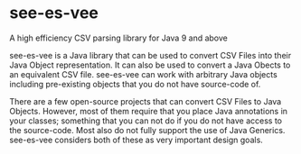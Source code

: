 # see-es-vee
A high efficiency CSV parsing library for Java 9 and above

see-es-vee is a Java library that can be used to convert CSV Files into their Java Object representation. It can also be used to convert a Java Obects to an equivalent CSV file. see-es-vee can work with arbitrary Java objects including pre-existing objects that you do not have source-code of.

There are a few open-source projects that can convert CSV Files to Java Objects. However, most of them require that you place Java annotations in your classes; something that you can not do if you do not have access to the source-code. Most also do not fully support the use of Java Generics. see-es-vee considers both of these as very important design goals.
